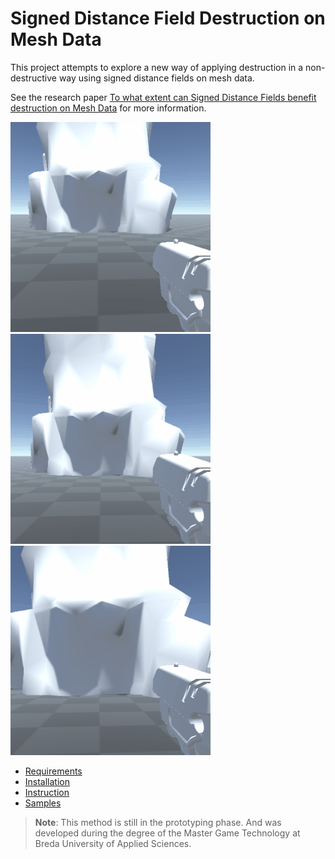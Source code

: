 # Signed Distance Field Destruction on Mesh Data
This project attempts to explore a new way of applying destruction in a non-destructive way using signed distance fields on mesh data.

See the research paper [To what extent can Signed Distance Fields benefit destruction on Mesh Data](https://researchgate.net) for more information.

<p float="left" width="100%">
  <img src="Documentation~/images/Baseline_001.gif" width="320" />
  <img src="Documentation~/images/Baseline_002.gif" width="320" /> 
  <img src="Documentation~/images/Baseline_003.gif" width="320" />
</p>

* [Requirements](Documentation~/requirements.md)
* [Installation](Documentation~/installation.md)
* [Instruction](Documentation~/instruction.md)
* [Samples](Documentation~/sample.md)
> **Note**: This method is still in the prototyping phase. And was developed during the degree of the Master Game Technology at Breda University of Applied Sciences.
